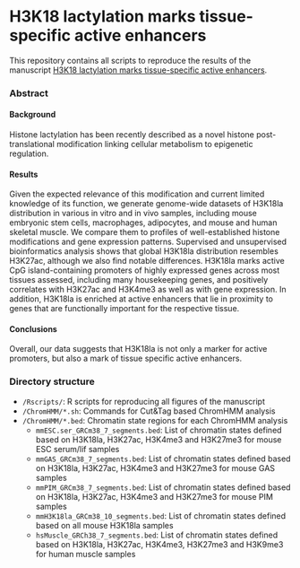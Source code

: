 # H3K18 lactylation marks tissue-specific active enhancers 

This repository contains all scripts to reproduce the results of the manuscript [H3K18 lactylation marks tissue-specific active enhancers](https://genomebiology.biomedcentral.com/articles/10.1186/s13059-022-02775-y). 

### Abstract

#### Background

Histone lactylation has been recently described as a novel histone post-translational modification linking cellular metabolism to epigenetic regulation.

#### Results

Given the expected relevance of this modification and current limited knowledge of its function, we generate genome-wide datasets of H3K18la distribution in various in vitro and in vivo samples, including mouse embryonic stem cells, macrophages, adipocytes, and mouse and human skeletal muscle. We compare them to profiles of well-established histone modifications and gene expression patterns. Supervised and unsupervised bioinformatics analysis shows that global H3K18la distribution resembles H3K27ac, although we also find notable differences. H3K18la marks active CpG island-containing promoters of highly expressed genes across most tissues assessed, including many housekeeping genes, and positively correlates with H3K27ac and H3K4me3 as well as with gene expression. In addition, H3K18la is enriched at active enhancers that lie in proximity to genes that are functionally important for the respective tissue.

#### Conclusions

Overall, our data suggests that H3K18la is not only a marker for active promoters, but also a mark of tissue specific active enhancers.

### Directory structure

- `/Rscripts/`: R scripts for reproducing all figures of the manuscript
- `/ChromHMM/*.sh`: Commands for Cut&Tag based ChromHMM analysis
- `/ChromHMM/*.bed`: Chromatin state regions for each ChromHMM analysis
    - `mmESC.ser_GRCm38_7_segments.bed`: List of chromatin states defined based on H3K18la, H3K27ac, H3K4me3 and H3K27me3 for mouse ESC serum/lif samples
    - `mmGAS_GRCm38_7_segments.bed`: List of chromatin states defined based on H3K18la, H3K27ac, H3K4me3 and H3K27me3 for mouse GAS samples
    - `mmPIM_GRCm38_7_segments.bed`: List of chromatin states defined based on H3K18la, H3K27ac, H3K4me3 and H3K27me3 for mouse PIM samples
    - `mmH3K18la_GRCm38_10_segments.bed`: List of chromatin states defined based on all mouse H3K18la samples
    - `hsMuscle_GRCh38_7_segments.bed`: List of chromatin states defined based on H3K18la, H3K27ac, H3K4me3, H3K27me3 and H3K9me3 for human muscle samples
